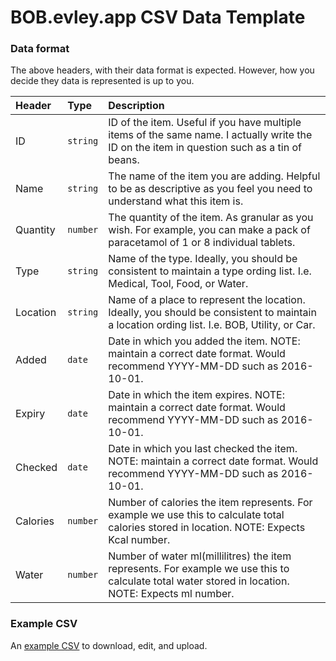 # BOB.evley.app CSV Data Template


### Data format
The above headers, with their data format is expected. However, how you decide they data is represented is up to you.


| Header | Type | Description |
| :--- | :--- | :--- |
| ID | `string` | ID of the item. Useful if you have multiple items of the same name. I actually write the ID on the item in question such as a tin of beans. |
| Name | `string` | The name of the item you are adding. Helpful to be as descriptive as you feel you need to understand what this item is. |
| Quantity | `number` | The quantity of the item. As granular as you wish. For example, you can make a pack of paracetamol of 1 or 8 individual tablets. |
| Type | `string` | Name of the type. Ideally, you should be consistent to maintain a type ording list. I.e. Medical, Tool, Food, or Water. |
| Location | `string` | Name of a place to represent the location. Ideally, you should be consistent to maintain a location ording list. I.e. BOB, Utility, or Car. |
| Added | `date` | Date in which you added the item. NOTE: maintain a correct date format. Would recommend YYYY-MM-DD such as 2016-10-01. |
| Expiry | `date` | Date in which the item expires. NOTE: maintain a correct date format. Would recommend YYYY-MM-DD such as 2016-10-01. |
| Checked | `date` | Date in which you last checked the item. NOTE: maintain a correct date format. Would recommend YYYY-MM-DD such as 2016-10-01. |
| Calories | `number` | Number of calories the item represents. For example we use this to calculate total calories stored in location. NOTE: Expects Kcal number. |
| Water | `number` | Number of water ml(millilitres) the item represents. For example we use this to calculate total water stored in location. NOTE: Expects ml number. |


### Example CSV

An [example CSV](https://github.com/evley/bob/tree/master/src/assets/template/example.csv) to download, edit, and upload.
